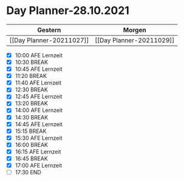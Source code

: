 
Day Planner-28.10.2021
======================
  
| Gestern | Morgen |  
| ------- | ------ |  
| [[Day Planner-20211027]] | [[Day Planner-20211029]] |  
- [x] 10:00 AFE Lernzeit
- [x] 10:30 BREAK
- [x] 10:45 AFE Lernzeit
- [x] 11:20 BREAK
- [x] 11:40 AFE Lernzeit
- [x] 12:30 BREAK
- [x] 12:45 AFE Lernzeit
- [x] 13:20 BREAK
- [x] 14:00 AFE Lernzeit
- [x] 14:30 BREAK
- [x] 14:45 AFE Lernzeit
- [x] 15:15 BREAK
- [x] 15:30 AFE Lernzeit
- [x] 16:00 BREAK
- [x] 16:15 AFE Lernzeit
- [x] 16:45 BREAK
- [x] 17:00 AFE Lernzeit
- [ ] 17:30 END